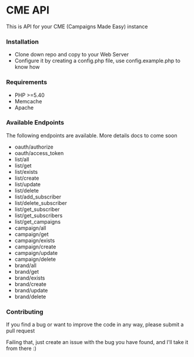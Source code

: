 CME API
=======
This is API for your CME (Campaigns Made Easy) instance

### Installation
- Clone down repo and copy to your Web Server
- Configure it by creating a config.php file, use config.example.php to know how

### Requirements
- PHP >=5.40
- Memcache
- Apache

### Available Endpoints
The following endpoints are available. More details docs to come soon
- oauth/authorize
- oauth/access_token
- list/all
- list/get
- list/exists
- list/create
- list/update
- list/delete
- list/add_subscriber
- list/delete_subscriber
- list/get_subscriber
- list/get_subscribers
- list/get_campaigns
- campaign/all
- campaign/get
- campaign/exists
- campaign/create
- campaign/update
- campaign/delete
- brand/all
- brand/get
- brand/exists
- brand/create
- brand/update
- brand/delete

### Contributing
If you find a bug or want to improve the code in any way, please submit a pull request

Failing that, just create an issue with the bug you have found, and I'll take it from there :)

